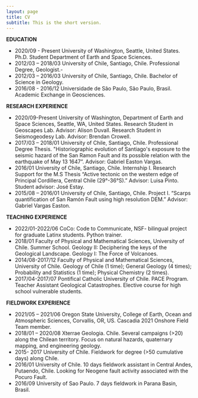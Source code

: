 ```yaml
---
layout: page
title: CV 
subtitle: This is the short version. 
---
```


**EDUCATION**			

- 2020/09 - Present	  University of Washington, Seattle, United States. Ph.D. Student Department of Earth and Space Sciences.
- 2012/03 – 2018/03	  University of Chile, Santiago, Chile. Professional Degree, Geologist.-
- 2012/03 – 2016/03	  University of Chile, Santiago, Chile. Bachelor of Science in Geology. 
- 2016/08 - 2016/12	  Universidade de São Paulo, São Paulo, Brasil. Academic Exchange in Geosciences.

**RESEARCH EXPERIENCE**
- 2020/09-Present	University of Washington, Department of Earth and Space Sciences, Seattle, WA, United States. 
 			Research Student in Geoscapes Lab. Advisor: Alison Duvall. 
			Research Student in Seismogeodesy Lab. Advisor: Brendan Crowell. 
- 2017/03 – 2018/01	University of Chile, Santiago, Chile. Professional Degree Thesis.
			"Historiographic evolution of Santiago's exposure to the seismic hazard of the San Ramon Fault and its possible relation with the earthquake of May 13 1647”. Advisor: Gabriel Easton Vargas. 
- 2016/01		University of Chile, Santiago, Chile. Internship I. Research Support for the M.S Thesis “Active tectonic on the western edge of Principal Cordillera, Central Chile (29°-36°S).” Advisor: Luisa Pinto. Student advisor: José Estay. 
- 2015/08 – 2016/01	  University of Chile, Santiago, Chile. Project I. “Scarps quantification of San Ramón Fault using high resolution DEM.” Advisor: Gabriel Vargas Easton. 

**TEACHING EXPERIENCE**
- 2022/01-2022/06		  CoCo: Code to Communicate, NSF- bilingual project for graduate Latinx students. Python trainer.
- 2018/01			  Faculty of Physical and Mathematical Sciences, University of Chile. Summer School. Geology II: Deciphering the keys of the Geological Landscape. Geology I: The Force of Volcanoes.
- 2014/08-2017/12		  Faculty of Physical and Mathematical Sciences, University of Chile. Geology of Chile (1 time); General Geology (4 times); Probability and Statistics (1 time); Physical Chemistry (2 times). 
- 2017/04-2017/07		  Pontifical Catholic University of Chile. PACE Program. Teacher Assistant Geological Catastrophes. Elective course for high school vulnerable students.

**FIELDWORK EXPERIENCE** 

- 2021/05 – 2021/06 Oregon State University, College of Earth, Ocean and Atmospheric Sciences, Corvallis, OR, US. Cascadia 2021 Onshore Field Team member.
- 2018/01 – 2020/08 Xterrae Geologia. Chile. Several campaigns (>20) along the Chilean territory. 
                    Focus on natural hazards, quaternary mapping, and engineering geology. 
- 2015- 2017	    University of Chile. Fieldwork for degree (>50 cumulative days) along Chile. 
- 2016/01 	    University of Chile. 10 days fieldwork assistant in Central Andes, Putaendo, Chile. 
                    Looking for Neogene fault activity associated with the Pocuro Fault.
- 2016/09	    University of Sao Paulo. 7 days fieldwork in Parana Basin, Brasil. 
